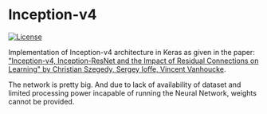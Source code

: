 # Inception-v4
[![License](https://img.shields.io/github/license/mashape/apistatus.svg?maxAge=2592000)](https://github.com/ShobhitLamba/Inception-v4/blob/master/LICENSE)


Implementation of Inception-v4 architecture in Keras as given in the paper: ["Inception-v4, Inception-ResNet and the Impact of Residual Connections on Learning" by Christian Szegedy, Sergey Ioffe, Vincent Vanhoucke](https://arxiv.org/pdf/1602.07261v1.pdf). 

The network is pretty big. And due to lack of availability of dataset and limited processing power incapable of running the Neural Network, weights cannot be provided.
